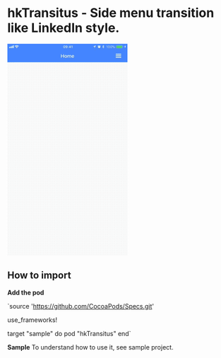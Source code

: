 # hkTransitus - Side menu transition like LinkedIn style.

![Screenshot image](https://github.com/heuristisk/hkTransitus/blob/master/demo.gif?raw=true)


## How to import

**Add the pod**  

`source 'https://github.com/CocoaPods/Specs.git'

use_frameworks!

target "sample" do 
	pod "hkTransitus"
end`

**Sample** To understand how to use it, see sample project.






